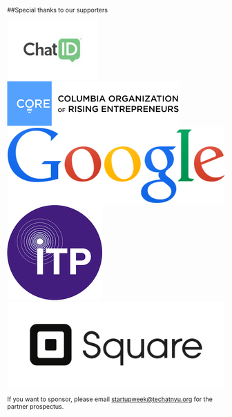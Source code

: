 ##Special thanks to our supporters

<img src="/lib/logos/chatid.png" alt="ChatID" class="two-n-plus-oneth three-n-plus-oneth" /><img src="/lib/logos/core.png" alt="CORE at Columbia" /><img src="/lib/logos/google.png" alt="Google" class="three-n-plus-oneth" /><img src="/lib/logos/itp.png" alt="NYU ITP at Tisch"  class="two-n-plus-oneth three-n-plus-oneth" /><img src="/lib/logos/square.png" alt="Square" class="two-n-plus-oneth three-n-plus-oneth" />

If you want to sponsor, please email [startupweek@techatnyu.org](mailto:startupweek@techatnyu.org) for the partner prospectus.
